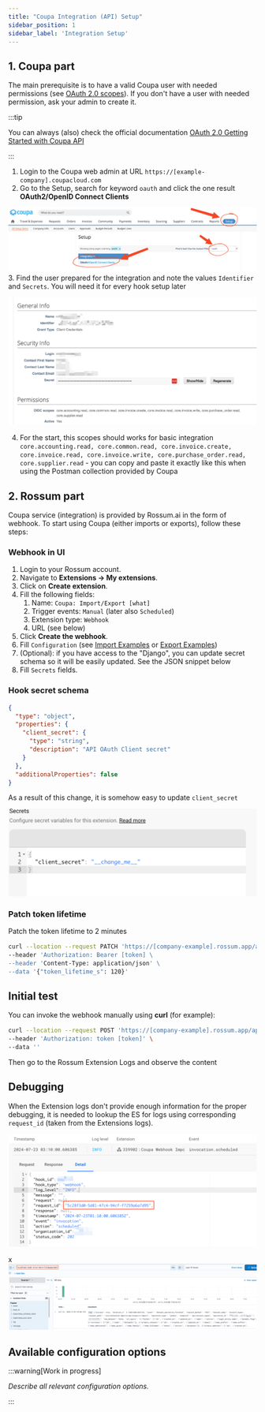 ```yaml
---
title: "Coupa Integration (API) Setup"
sidebar_position: 1
sidebar_label: 'Integration Setup'
---
```


## 1. Coupa part

The main prerequisite is to have a valid Coupa user with needed permissions (see [OAuth 2.0 scopes](./coupa-oauth-scopes.md)). If you don't have a user with needed permission, ask your admin to create it.

:::tip

You can always (also) check the official documentation [OAuth 2.0 Getting Started with Coupa API](https://compass.coupa.com/en-us/products/core-platform/integration-playbooks-and-resources/integration-knowledge-articles/oauth-2.0-getting-started-with-coupa-api)

:::

1. Login to the Coupa web admin at URL `https://[example-company].coupacloud.com`
2. Go to the Setup, search for keyword `oauth` and click the one result **OAuth2/OpenID Connect Clients**

![Coupa Setup User](img/coupa-setup-1.png)
3. Find the user prepared for the integration and note the values `Identifier` and `Secrets`. You will need it for every hook setup later

![alt text](img/coupa-setup-2.png)

4. For the start, this scopes should works for basic integration `core.accounting.read, core.common.read, core.invoice.create, core.invoice.read, core.invoice.write, core.purchase_order.read, core.supplier.read` - you can copy and paste it exactly like this when using the Postman collection provided by Coupa

## 2. Rossum part

Coupa service (integration) is provided by Rossum.ai in the form of webhook. To start using Coupa (either imports or exports), follow these steps:

### Webhook in UI
1. Login to your Rossum account.
1. Navigate to **Extensions → My extensions**.
1. Click on **Create extension**.
1. Fill the following fields:
   1. Name: `Coupa: Import/Export [what]`
   1. Trigger events: `Manual` (later also `Scheduled`)
   1. Extension type: `Webhook`
   1. URL (see below)
1. Click **Create the webhook**.
1. Fill `Configuration` (see [Import Examples](./coupa-import-configuration-examples.md) or [Export Examples](./coupa-export-configuration-examples.md)) 
1. (Optional): if you have access to the "Django", you can update secret schema so it will be easily updated. See the JSON snippet below
1. Fill `Secrets` fields. 

### Hook secret schema
```json
{
  "type": "object",
  "properties": {
    "client_secret": {
      "type": "string",
      "description": "API OAuth Client secret"
    }
  },
  "additionalProperties": false
}
```

As a result of this change, it is somehow easy to update `client_secret`

![Client Secret](img/hook-schema-update.png)


### Patch token lifetime
Patch the token lifetime to 2 minutes

```bash
curl --location --request PATCH 'https://[company-example].rossum.app/api/v1/hooks/[hook-id]' \
--header 'Authorization: Bearer [token] \
--header 'Content-Type: application/json' \
--data '{"token_lifetime_s": 120}'
```

## Initial test

You can invoke the webhook manually using **curl** (for example):

```bash
curl --location --request POST 'https://[company-example].rossum.app/api/v1/hooks/[hook-id]/invoke' \
--header 'Authorization: token [token]' \
--data ''
```

Then go to the Rossum Extension Logs and observe the content

## Debugging

When the Extension logs don't provide enough information for the proper debugging, it is needed to lookup the ES for logs using corresponding `request_id` (taken from the Extensions logs).

![alt text](img/debug-logs.png)

x![alt text](img/debug-elastic.png)

## Available configuration options

:::warning[Work in progress]

_Describe all relevant configuration options._

:::
